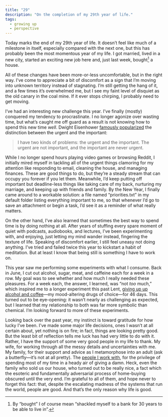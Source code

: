 ```yaml
---
title: "29"
description: "On the completion of my 29th year of life."
tags:
  - growing up
  - perspective
---
```


Today marks the end of my 29th year of life. It doesn’t feel like much of a milestone in itself, especially compared with the next one, but this has probably been the most momentous year of my life. I got married, lived in a new city, started an exciting new job here and, just last week, bought[^1] a house.

All of these changes have been more-or-less uncomfortable, but in the right way. I’ve come to appreciate a bit of discomfort as  a sign that I’m moving into unknown territory instead of stagnating. I’m still getting the hang of it, and a few times it’s overwhelmed me, but I see my faint level of disquiet as the old canary in the coal mine. If it ever stops chirping, I probably need to get moving.

I’ve had an interesting new challenge this year. I’ve finally (mostly) conquered my tendency to procrastinate. I no longer agonize over wasting time, but what’s caught me off guard as a result is not knowing how to spend this new time *well*. Dwight Eisenhower [famously popularized](http://en.wikipedia.org/wiki/Time_management#The_Eisenhower_Method) the distinction between the urgent and the important:

> I have two kinds of problems: the urgent and the important. The urgent are not important, and the important are never urgent.

While I no longer spend hours playing video games or browsing Reddit, I initially mired myself in tackling all of the urgent things clamoring for my attention like responding to email, cleaning the house, and managing finances. These are good things to do, but they’re a steady stream that can occupy you forever if you let them. Meanwhile, I’d keep putting off important but deadline-less things like taking care of my back, nurturing my marriage, and keeping up with friends and family. By the New Year, I finally came around to a workable solution: a file named “priorities.txt” in my default folder listing everything important to me, so that whenever I’d go to save an attachment or begin a task, I’d see it as a reminder of what really matters.

On the other hand, I’ve also learned that sometimes the best way to spend time is by doing nothing at all. After years of stuffing every spare moment of quiet with podcasts, audiobooks, and lectures, I’ve been experimenting with, and enjoying, just letting my mind wander instead, fingering the texture of life. Speaking of discomfort earlier, I still feel uneasy not doing anything. I’ve tried and failed twice this year to kickstart a habit of meditation. But at least I know that being still is something I have to work on.

This year saw me performing some experiments with what I consume. Back in June, I cut out alcohol, sugar, meat, and caffeine each for a week in a row. My goal was to see whether and how much I really needed these pleasures. For a week each, the answer, I learned, was “not *too* much,” which inspired me to a longer experiment this past Lent, [giving up up alcohol and coffee](/on/experiment-1-no-coffee-or-alcohol)—my mood-altering drugs of choice—for 46 days. This turned out to be eye-opening: it wasn’t nearly as challenging as expected, but I learned that my relationship to both was far more symbolic than chemical. I’m looking forward to more of these experiments.

Looking back over the past year, my instinct is toward gratitude for how lucky I’ve been. I’ve made some major life decisions, ones I wasn’t at all certain about, yet nothing is on fire; in fact, things are looking pretty good. But the least bit of reflection tells me luck has had very little to do with it. Rather, I have the support of some very good people in my life to thank. My wife, for working through all the messy details and uncertainties with me. My family, for their support and advice as I metamorphose into an adult (ask a butterfly—it’s not at all pretty). The [people I work with](http://www.lesson.ly/meet-the-lesson-ly-team/), for the privilege of spending most of my time in a heady air of giving a damn. Heck, even the family who sold us our house, who turned out to be really nice, a fact which the esoteric and fundamentally adversarial process of home-buying obscured until the very end. I’m grateful to all of them, and hope never to forget this fact: that, despite the escalating madness of the systems that run the world, people are good. And that’s the only reason why life is good.

[^1]: By “bought” I of course mean “shackled myself to a bank for 30 years to be able to live in”.